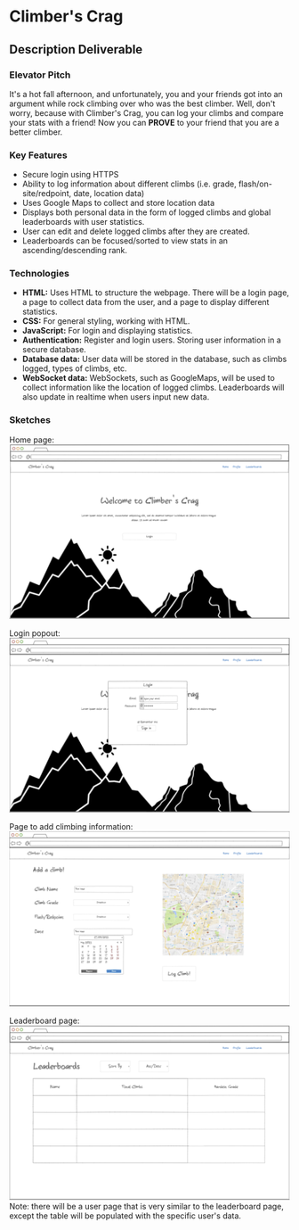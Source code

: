 # Climber's Crag

## Description Deliverable

### Elevator Pitch

It's a hot fall afternoon, and unfortunately, you and your friends got into an argument while rock climbing over who was the best climber. Well, don't worry, because with Climber's Crag, you can log your climbs and compare your stats with a friend! Now you can **PROVE** to your friend that you are a better climber.

### Key Features

- Secure login using HTTPS
- Ability to log information about different climbs (i.e. grade, flash/on-site/redpoint, date, location data)
- Uses Google Maps to collect and store location data
- Displays both personal data in the form of logged climbs and global leaderboards with user statistics.
- User can edit and delete logged climbs after they are created.
- Leaderboards can be focused/sorted to view stats in an ascending/descending rank.

### Technologies

- **HTML:** Uses HTML to structure the webpage. There will be a login page, a page to collect data from the user, and a page to display different statistics.
- **CSS:** For general styling, working with HTML.
- **JavaScript:** For login and displaying statistics.
- **Authentication:** Register and login users. Storing user information in a secure database.
- **Database data:** User data will be stored in the database, such as climbs logged, types of climbs, etc.
- **WebSocket data:** WebSockets, such as GoogleMaps, will be used to collect information like the location of logged climbs. Leaderboards will also update in realtime when users input new data.

### Sketches

Home page:
![home page](images/home-page.png)

Login popout:
![login popout](images/login.png)

Page to add climbing information:
![add climb page](images/add-climb.png)

Leaderboard page:
![leaderboard page](images/leaderboards.png)
Note: there will be a user page that is very similar to the leaderboard page, except the table will be populated with the specific user's data.



